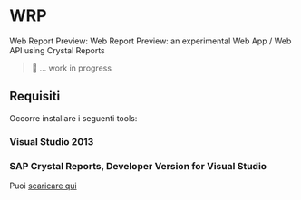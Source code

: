 WRP
===

Web Report Preview: Web Report Preview: an experimental Web App / Web API using Crystal Reports

> :construction_worker: ... work in progress

Requisiti
--------------------------

Occorre installare i seguenti tools:

### Visual Studio 2013

### SAP Crystal Reports, Developer Version for Visual Studio 
Puoi [scaricare qui](https://global.sap.com/campaign/ne/free_trial/crystal_reports_visual_studio/wty_int_crvs.epx?Level=1&FormResultID=5a5fe63b-f09c-4009-97b6-c9df4b001634&ContinueURL=%2fcampaign%2fne%2ffree_trial%2fcrystal_reports_visual_studio%2findex.epx%3furl_id%3dtext-na-sapcom-crvs-trial-landing%26kNtBzmUK9zU%3d1&kNtBzmUK9zU=1)

